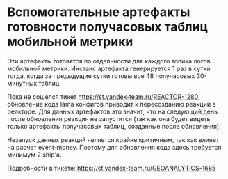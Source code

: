 # Вспомогательные артефакты готовности получасовых таблиц мобильной метрики

Эти артефакты готовятся по отдельности для каждого топика логов мобильной метрики.
Инстанс артефакта генерируется 1 раз в сутки тогда, когда за предыдущие сутки готовы все 48 получасовых 30-минутных таблиц.

Пока не сошелся тикет https://st.yandex-team.ru/REACTOR-1280, обновление кода lama конфигов приводит к пересозданию реакций в реакторе.
Для данных артефактов это значит, что на следующий день после обновления реакция не запустится (так как она будет видеть только артефакты получасовых таблиц, созданные после обновления).

Незапуск данных реакций является крайне критичным, так как влияет на расчет event-money. Поэтому для обновления кода здесь требуется минимум 2 ship'а.

Подробности в тикете: https://st.yandex-team.ru/GEOANALYTICS-1685
